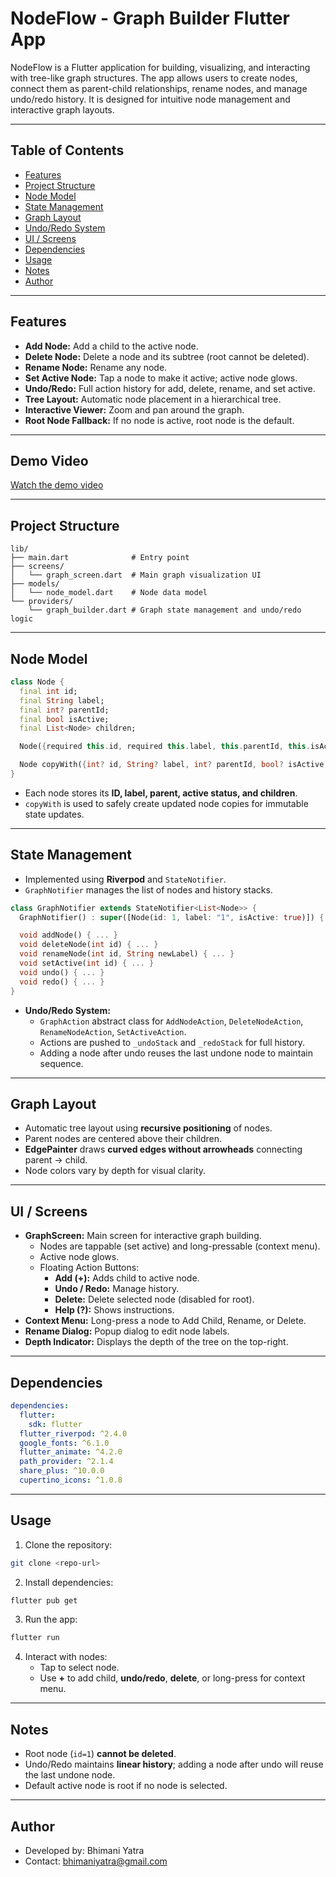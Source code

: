 # NodeFlow - Graph Builder Flutter App

NodeFlow is a Flutter application for building, visualizing, and interacting with tree-like graph structures. The app allows users to create nodes, connect them as parent-child relationships, rename nodes, and manage undo/redo history. It is designed for intuitive node management and interactive graph layouts.

---

## Table of Contents

- [Features](#features)
- [Project Structure](#project-structure)
- [Node Model](#node-model)
- [State Management](#state-management)
- [Graph Layout](#graph-layout)
- [Undo/Redo System](#undoredo-system)
- [UI / Screens](#ui--screens)
- [Dependencies](#dependencies)
- [Usage](#usage)
- [Notes](#notes)
- [Author](#author)

---

## Features

- **Add Node:** Add a child to the active node.
- **Delete Node:** Delete a node and its subtree (root cannot be deleted).
- **Rename Node:** Rename any node.
- **Set Active Node:** Tap a node to make it active; active node glows.
- **Undo/Redo:** Full action history for add, delete, rename, and set active.
- **Tree Layout:** Automatic node placement in a hierarchical tree.
- **Interactive Viewer:** Zoom and pan around the graph.
- **Root Node Fallback:** If no node is active, root node is the default.

---

## Demo Video
[Watch the demo video]([https://youtu.be/nTZ9VuQft1M])

---

## Project Structure

```
lib/
├── main.dart              # Entry point
├── screens/
│   └── graph_screen.dart  # Main graph visualization UI
├── models/
│   └── node_model.dart    # Node data model
└── providers/
    └── graph_builder.dart # Graph state management and undo/redo logic
```

---

## Node Model

```dart
class Node {
  final int id;
  final String label;
  final int? parentId;
  final bool isActive;
  final List<Node> children;

  Node({required this.id, required this.label, this.parentId, this.isActive = false, this.children = const []});

  Node copyWith({int? id, String? label, int? parentId, bool? isActive, List<Node>? children}) { ... }
}
```

- Each node stores its **ID, label, parent, active status, and children**.
- `copyWith` is used to safely create updated node copies for immutable state updates.

---

## State Management

- Implemented using **Riverpod** and `StateNotifier`.
- `GraphNotifier` manages the list of nodes and history stacks.

```dart
class GraphNotifier extends StateNotifier<List<Node>> {
  GraphNotifier() : super([Node(id: 1, label: "1", isActive: true)]) { ... }

  void addNode() { ... }
  void deleteNode(int id) { ... }
  void renameNode(int id, String newLabel) { ... }
  void setActive(int id) { ... }
  void undo() { ... }
  void redo() { ... }
}
```

- **Undo/Redo System:**
  - `GraphAction` abstract class for `AddNodeAction`, `DeleteNodeAction`, `RenameNodeAction`, `SetActiveAction`.
  - Actions are pushed to `_undoStack` and `_redoStack` for full history.
  - Adding a node after undo reuses the last undone node to maintain sequence.

---

## Graph Layout

- Automatic tree layout using **recursive positioning** of nodes.
- Parent nodes are centered above their children.
- **EdgePainter** draws **curved edges without arrowheads** connecting parent → child.
- Node colors vary by depth for visual clarity.

---

## UI / Screens

- **GraphScreen:** Main screen for interactive graph building.
  - Nodes are tappable (set active) and long-pressable (context menu).
  - Active node glows.
  - Floating Action Buttons:
    - **Add (+):** Adds child to active node.
    - **Undo / Redo:** Manage history.
    - **Delete:** Delete selected node (disabled for root).
    - **Help (?):** Shows instructions.
- **Context Menu:** Long-press a node to Add Child, Rename, or Delete.
- **Rename Dialog:** Popup dialog to edit node labels.
- **Depth Indicator:** Displays the depth of the tree on the top-right.

---

## Dependencies

```yaml
dependencies:
  flutter:
    sdk: flutter
  flutter_riverpod: ^2.4.0
  google_fonts: ^6.1.0
  flutter_animate: ^4.2.0
  path_provider: ^2.1.4
  share_plus: ^10.0.0
  cupertino_icons: ^1.0.8
```

---

## Usage

1. Clone the repository:
```bash
git clone <repo-url>
```
2. Install dependencies:
```bash
flutter pub get
```
3. Run the app:
```bash
flutter run
```
4. Interact with nodes:
   - Tap to select node.
   - Use **+** to add child, **undo/redo**, **delete**, or long-press for context menu.

---

## Notes

- Root node (`id=1`) **cannot be deleted**.
- Undo/Redo maintains **linear history**; adding a node after undo will reuse the last undone node.
- Default active node is root if no node is selected.

---

## Author

- Developed by: Bhimani Yatra
- Contact: bhimaniyatra@gmail.com

